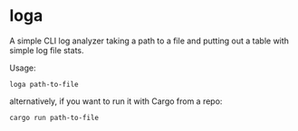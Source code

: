# loga

A simple CLI log analyzer taking a path to a file and putting out a table with simple log file stats.

Usage: 

```
loga path-to-file
```

alternatively, if you want to run it with Cargo from a repo:

```
cargo run path-to-file
```
